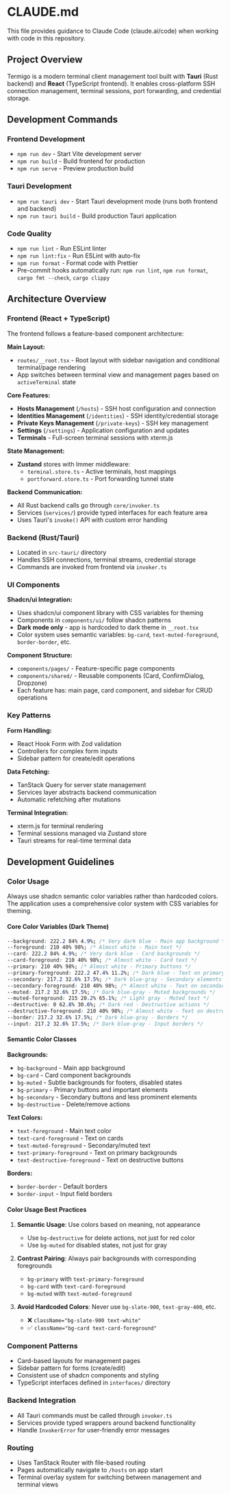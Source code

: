 # CLAUDE.md

This file provides guidance to Claude Code (claude.ai/code) when working with code in this repository.

## Project Overview

Termigo is a modern terminal client management tool built with **Tauri** (Rust backend) and **React** (TypeScript frontend). It enables cross-platform SSH connection management, terminal sessions, port forwarding, and credential storage.

## Development Commands

### Frontend Development

- `npm run dev` - Start Vite development server
- `npm run build` - Build frontend for production
- `npm run serve` - Preview production build

### Tauri Development

- `npm run tauri dev` - Start Tauri development mode (runs both frontend and backend)
- `npm run tauri build` - Build production Tauri application

### Code Quality

- `npm run lint` - Run ESLint linter
- `npm run lint:fix` - Run ESLint with auto-fix
- `npm run format` - Format code with Prettier
- Pre-commit hooks automatically run: `npm run lint`, `npm run format`, `cargo fmt --check`, `cargo clippy`

## Architecture Overview

### Frontend (React + TypeScript)

The frontend follows a feature-based component architecture:

**Main Layout:**

- `routes/__root.tsx` - Root layout with sidebar navigation and conditional terminal/page rendering
- App switches between terminal view and management pages based on `activeTerminal` state

**Core Features:**

- **Hosts Management** (`/hosts`) - SSH host configuration and connection
- **Identities Management** (`/identities`) - SSH identity/credential storage
- **Private Keys Management** (`/private-keys`) - SSH key management
- **Settings** (`/settings`) - Application configuration and updates
- **Terminals** - Full-screen terminal sessions with xterm.js

**State Management:**

- **Zustand** stores with Immer middleware:
  - `terminal.store.ts` - Active terminals, host mappings
  - `portforward.store.ts` - Port forwarding tunnel state

**Backend Communication:**

- All Rust backend calls go through `core/invoker.ts`
- Services (`services/`) provide typed interfaces for each feature area
- Uses Tauri's `invoke()` API with custom error handling

### Backend (Rust/Tauri)

- Located in `src-tauri/` directory
- Handles SSH connections, terminal streams, credential storage
- Commands are invoked from frontend via `invoker.ts`

### UI Components

**Shadcn/ui Integration:**

- Uses shadcn/ui component library with CSS variables for theming
- Components in `components/ui/` follow shadcn patterns
- **Dark mode only** - app is hardcoded to dark theme in `__root.tsx`
- Color system uses semantic variables: `bg-card`, `text-muted-foreground`, `border-border`, etc.

**Component Structure:**

- `components/pages/` - Feature-specific page components
- `components/shared/` - Reusable components (Card, ConfirmDialog, Dropzone)
- Each feature has: main page, card component, and sidebar for CRUD operations

### Key Patterns

**Form Handling:**

- React Hook Form with Zod validation
- Controllers for complex form inputs
- Sidebar pattern for create/edit operations

**Data Fetching:**

- TanStack Query for server state management
- Services layer abstracts backend communication
- Automatic refetching after mutations

**Terminal Integration:**

- xterm.js for terminal rendering
- Terminal sessions managed via Zustand store
- Tauri streams for real-time terminal data

## Development Guidelines

### Color Usage

Always use shadcn semantic color variables rather than hardcoded colors. The application uses a comprehensive color system with CSS variables for theming.

#### Core Color Variables (Dark Theme)

```css
--background: 222.2 84% 4.9%; /* Very dark blue - Main app background */
--foreground: 210 40% 98%; /* Almost white - Main text */
--card: 222.2 84% 4.9%; /* Very dark blue - Card backgrounds */
--card-foreground: 210 40% 98%; /* Almost white - Card text */
--primary: 210 40% 98%; /* Almost white - Primary buttons */
--primary-foreground: 222.2 47.4% 11.2%; /* Dark blue - Text on primary */
--secondary: 217.2 32.6% 17.5%; /* Dark blue-gray - Secondary elements */
--secondary-foreground: 210 40% 98%; /* Almost white - Text on secondary */
--muted: 217.2 32.6% 17.5%; /* Dark blue-gray - Muted backgrounds */
--muted-foreground: 215 20.2% 65.1%; /* Light gray - Muted text */
--destructive: 0 62.8% 30.6%; /* Dark red - Destructive actions */
--destructive-foreground: 210 40% 98%; /* Almost white - Text on destructive */
--border: 217.2 32.6% 17.5%; /* Dark blue-gray - Borders */
--input: 217.2 32.6% 17.5%; /* Dark blue-gray - Input borders */
```

#### Semantic Color Classes

**Backgrounds:**

- `bg-background` - Main app background
- `bg-card` - Card component backgrounds
- `bg-muted` - Subtle backgrounds for footers, disabled states
- `bg-primary` - Primary buttons and important elements
- `bg-secondary` - Secondary buttons and less prominent elements
- `bg-destructive` - Delete/remove actions

**Text Colors:**

- `text-foreground` - Main text color
- `text-card-foreground` - Text on cards
- `text-muted-foreground` - Secondary/muted text
- `text-primary-foreground` - Text on primary backgrounds
- `text-destructive-foreground` - Text on destructive buttons

**Borders:**

- `border-border` - Default borders
- `border-input` - Input field borders

#### Color Usage Best Practices

1. **Semantic Usage**: Use colors based on meaning, not appearance

   - Use `bg-destructive` for delete actions, not just for red color
   - Use `bg-muted` for disabled states, not just for gray

2. **Contrast Pairing**: Always pair backgrounds with corresponding foregrounds

   - `bg-primary` with `text-primary-foreground`
   - `bg-card` with `text-card-foreground`
   - `bg-muted` with `text-muted-foreground`

3. **Avoid Hardcoded Colors**: Never use `bg-slate-900`, `text-gray-400`, etc.
   - ❌ `className="bg-slate-900 text-white"`
   - ✅ `className="bg-card text-card-foreground"`

### Component Patterns

- Card-based layouts for management pages
- Sidebar pattern for forms (create/edit)
- Consistent use of shadcn components and styling
- TypeScript interfaces defined in `interfaces/` directory

### Backend Integration

- All Tauri commands must be called through `invoker.ts`
- Services provide typed wrappers around backend functionality
- Handle `InvokerError` for user-friendly error messages

### Routing

- Uses TanStack Router with file-based routing
- Pages automatically navigate to `/hosts` on app start
- Terminal overlay system for switching between management and terminal views

